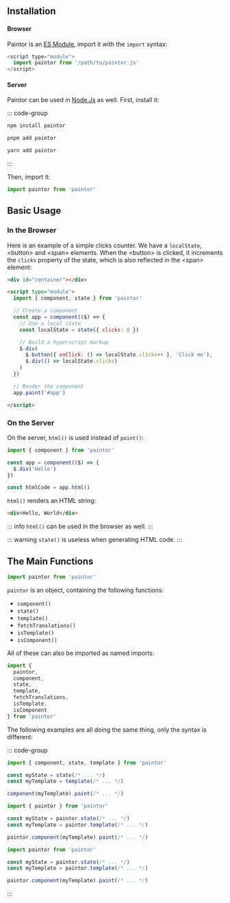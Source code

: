 ## Installation

#### Browser

Paintor is an [ES Module](https://developer.mozilla.org/docs/Web/JavaScript/Guide/Modules), import it with the `import` syntax:

```js
<script type="module">
  import paintor from '/path/to/paintor.js'
</script>
```

#### Server

Paintor can be used in [Node.Js](https://nodejs.org) as well. First, install it:

::: code-group
```bash [npm]
npm install paintor
```
```bash [pnpm]
pnpm add paintor
```
```bash [yarn]
yarn add paintor
```
:::

Then, import it:
```js
import paintor from 'paintor'
```

## Basic Usage

### In the Browser

Here is an example of a simple clicks counter. We have a `localState`, \<button\> and \<span\>
elements.
When the \<button\> is clicked, it increments the `clicks` property of the state, which is also
reflected in the \<span\> element:

```html
<div id="container"></div>

<script type="module">
  import { component, state } from 'paintor'

  // Create a component
  const app = component(($) => {
    // Use a local state
    const localState = state({ clicks: 0 })

    // Build a hyperscript markup
    $.div(
      $.button({ onClick: () => localState.clicks++ }, 'Click me'),
      $.div(() => localState.clicks)
    )
  })

  // Render the component
  app.paint('#app')

</script>
```

### On the Server

On the server, `html()` is used instead of `paint()`:

```js
import { component } from 'paintor'

const app = component(($) => {
  $.div('Hello')
})

const htmlCode = app.html()
```

`html()` renders an HTML string:

```html
<div>Hello, World</div>
```

::: info
`html()` can be used in the browser as well.
:::

::: warning
`state()` is useless when generating HTML code.
:::


## The Main Functions

```js
import paintor from 'paintor'
```

`paintor` is an object, containing the following functions:
- `component()`
- `state()`
- `template()`
- `fetchTranslations()`
- `isTemplate()`
- `isComponent()`

All of these can also be imported as named imports:

```js
import {
  paintor,
  component,
  state,
  template,
  fetchTranslations,
  isTemplate,
  isComponent
} from 'paintor'
```

The following examples are all doing the same thing, only the syntax is different:

::: code-group
```js [named imports (recommended)]
import { component, state, template } from 'paintor'

const myState = state(/* ... */)
const myTemplate = template(/* ... */)

component(myTemplate).paint(/* ... */)
```
```js [named import]
import { paintor } from 'paintor'

const myState = paintor.state(/* ... */)
const myTemplate = paintor.template(/* ... */)

paintor.component(myTemplate).paint(/* ... */)
```
```js [default import]
import paintor from 'paintor'

const myState = paintor.state(/* ... */)
const myTemplate = paintor.template(/* ... */)

paintor.component(myTemplate).paint(/* ... */)
```
:::
